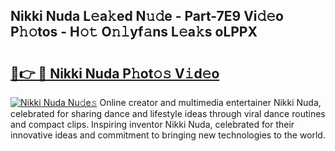 ## Nikki Nuda L𝚎a𝚔ed N𝚞𝚍e - Part-7E9 Vi𝚍𝚎o P𝚑𝚘tos - H𝚘𝚝 O𝚗𝚕yf𝚊ns L𝚎a𝚔s oLPPX

# <h2><a href="http://kfd6ic6.oniu.top/?m=Nikki+Nuda">🔗👉 🔴 Nikki Nuda P𝚑ot𝚘𝚜 V𝚒d𝚎o</a></h2>

[![Nikki Nuda Nu𝚍e𝚜](https://i.imgur.com/0qMVB7G.gif)](http://kfd6ic6.oniu.top/?m=Nikki+Nuda)
Online creator and multimedia entertainer Nikki Nuda, celebrated for sharing dance and lifestyle ideas through viral dance routines and compact clips. Inspiring inventor Nikki Nuda, celebrated for their innovative ideas and commitment to bringing new technologies to the world.  
